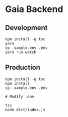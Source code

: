 # Gaia Backend

## Development

```
npm install -g tsc
yarn
cp .sample.env .env
yarn run watch
```

## Production

```
npm install -g tsc
npm install
cp .sample.env .env

# Modify .env 

tsc
node dist/index.js
```
